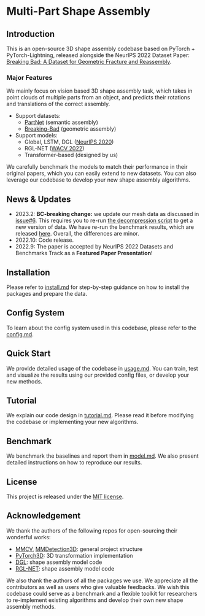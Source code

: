 # Multi-Part Shape Assembly

## Introduction

This is an open-source 3D shape assembly codebase based on PyTorch + PyTorch-Lightning, released alongside the NeurIPS 2022 Dataset Paper: [Breaking Bad: A Dataset for Geometric Fracture and Reassembly](https://breaking-bad-dataset.github.io/).

### Major Features

We mainly focus on vision based 3D shape assembly task, which takes in point clouds of multiple parts from an object, and predicts their rotations and translations of the correct assembly.

-   Support datasets:
    -   [PartNet](https://partnet.cs.stanford.edu/) (semantic assembly)
    -   [Breaking-Bad](https://breaking-bad-dataset.github.io/) (geometric assembly)
-   Support models:
    -   Global, LSTM, DGL ([NeurIPS 2020](https://arxiv.org/pdf/2006.07793.pdf))
    -   RGL-NET ([WACV 2022](https://arxiv.org/pdf/2107.12859.pdf))
    -   Transformer-based (designed by us)

We carefully benchmark the models to match their performance in their original papers, which you can easily extend to new datasets.
You can also leverage our codebase to develop your new shape assembly algorithms.

## News & Updates

-   2023.2: **BC-breaking change:** we update our mesh data as discussed in [issue#6](https://github.com/Wuziyi616/multi_part_assembly/issues/6).
    This requires you to re-run [the decompression script](https://github.com/Breaking-Bad-Dataset/Breaking-Bad-Dataset.github.io/blob/main/decompress.py) to get a new version of data.
    We have re-run the benchmark results, which are released [here](https://github.com/Wuziyi616/multi_part_assembly/blob/master/docs/model.md#geometric-assembly-with-inner-face-removed-data).
    Overall, the differences are minor.
-   2022.10: Code release.
-   2022.9: The paper is accepted by NeurIPS 2022 Datasets and Benchmarks Track as a **Featured Paper Presentation**!

## Installation

Please refer to [install.md](docs/install.md) for step-by-step guidance on how to install the packages and prepare the data.

## Config System

To learn about the config system used in this codebase, please refer to the [config.md](docs/config.md).

## Quick Start

We provide detailed usage of the codebase in [usage.md](docs/usage.md).
You can train, test and visualize the results using our provided config files, or develop your new methods.

## Tutorial

We explain our code design in [tutorial.md](docs/tutorial.md).
Please read it before modifying the codebase or implementing your new algorithms.

## Benchmark

We benchmark the baselines and report them in [model.md](docs/model.md).
We also present detailed instructions on how to reproduce our results.

## License

This project is released under the [MIT license](LICENSE).

## Acknowledgement

We thank the authors of the following repos for open-sourcing their wonderful works:

-   [MMCV](https://github.com/open-mmlab/mmcv), [MMDetection3D](https://github.com/open-mmlab/mmdetection3d): general project structure
-   [PyTorch3D](https://github.com/facebookresearch/pytorch3d): 3D transformation implementation
-   [DGL](https://github.com/hyperplane-lab/Generative-3D-Part-Assembly): shape assembly model code
-   [RGL-NET](https://github.com/absdnd/RGL_NET_Progressive_Part_Assembly): shape assembly model code

We also thank the authors of all the packages we use.
We appreciate all the contributors as well as users who give valuable feedbacks.
We wish this codebase could serve as a benchmark and a flexible toolkit for researchers to re-implement existing algorithms and develop their own new shape assembly methods.
